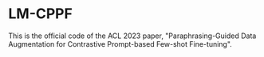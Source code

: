 # LM-CPPF
This is the official code of the ACL 2023 paper, "Paraphrasing-Guided Data Augmentation for Contrastive Prompt-based Few-shot Fine-tuning".
